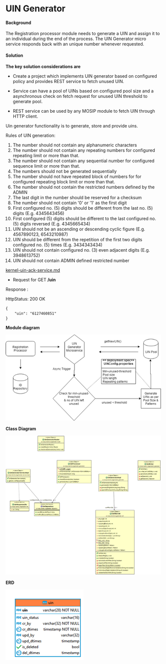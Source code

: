 ﻿# UIN Generator

#### Background

The Registration processor module needs to generate a UIN and assign it to an individual during the end of the process. The UIN Generator micro service responds back with an unique number whenever requested. 

#### Solution



**The key solution considerations are**


- Create a project which implements UIN generator based on configured policy and provides REST service to fetch unused UIN.


- Service can have a pool of UINs based on configured pool size and a asynchronous check on fetch request for unused UIN threshold to generate pool.   


- REST service can be used by any MOSIP module to fetch UIN through HTTP client.


Uin generator functionality is to generate, store and provide uins.

Rules of UIN generation:
1. The number should not contain any alphanumeric characters
2. The number should not contain any repeating numbers for configured repeating limit or more than that.
3. The number should not contain any sequential number for configured sequence limit or more than that.
4. The numbers should not be generated sequentially
5. The number should not have repeated block of numbers for for configured repeating block limit or more than that.
6. The number should not contain the restricted numbers defined by the ADMIN
7. The last digit in the number should be reserved for a checksum
8. The number should not contain '0' or '1' as the first digit
9. First configured no. (5) digits should be different from the last no. (5) digits (E.g. 4345643456)
10. First configured (5) digits should be different to the last configured no. (5) digits reversed (E.g. 4345665434)
11. UIN should not be an ascending or descending cyclic figure (E.g. 4567890123, 6543210987)
12. UIN should be different from the repetition of the first two digits configured no. (5) times (E.g. 3434343434)
13. UIN should not contain configured no. (3) even adjacent digits (E.g. 3948613752)
14. UIN should not contain ADMIN defined restricted number


 [kernel-uin-ack-service.md](kernel-uin-ack-service.md)

- Request for GET **/uin**


Response :

HttpStatus: 200 OK
  
```
{
    "uin": "6127460851"
}
```


**Module diagram**



![Module Diagram](_images/kernel-uingenerator.png)



**Class Diagram**

![CD](_images/kernel-uingenerator-cd.png)



**ERD**

![ERD](_images/kernel-uingenerator-erd.png)


